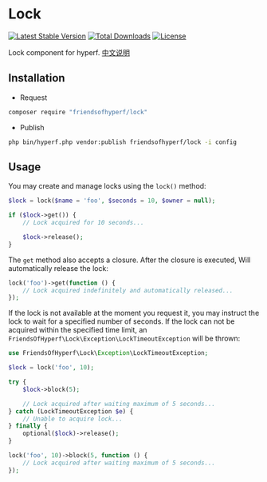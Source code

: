 # Lock

[![Latest Stable Version](https://img.shields.io/packagist/v/friendsofhyperf/lock)](https://packagist.org/packages/friendsofhyperf/lock)
[![Total Downloads](https://img.shields.io/packagist/dt/friendsofhyperf/lock)](https://packagist.org/packages/friendsofhyperf/lock)
[![License](https://img.shields.io/packagist/l/friendsofhyperf/lock)](https://github.com/friendsofhyperf/lock)

Lock component for hyperf. [中文说明](README_CN.md)

## Installation

- Request

```bash
composer require "friendsofhyperf/lock"
```

- Publish

```bash
php bin/hyperf.php vendor:publish friendsofhyperf/lock -i config
```

## Usage

You may create and manage locks using the `lock()` method:

```php
$lock = lock($name = 'foo', $seconds = 10, $owner = null);

if ($lock->get()) {
    // Lock acquired for 10 seconds...

    $lock->release();
}
```

The `get` method also accepts a closure. After the closure is executed, Will automatically release the lock:

```php
lock('foo')->get(function () {
    // Lock acquired indefinitely and automatically released...
});
```

If the lock is not available at the moment you request it, you may instruct the lock to wait for a specified number of seconds. If the lock can not be acquired within the specified time limit, an `FriendsOfHyperf\Lock\Exception\LockTimeoutException` will be thrown:

```php
use FriendsOfHyperf\Lock\Exception\LockTimeoutException;

$lock = lock('foo', 10);

try {
    $lock->block(5);

    // Lock acquired after waiting maximum of 5 seconds...
} catch (LockTimeoutException $e) {
    // Unable to acquire lock...
} finally {
    optional($lock)->release();
}

lock('foo', 10)->block(5, function () {
    // Lock acquired after waiting maximum of 5 seconds...
});
```
